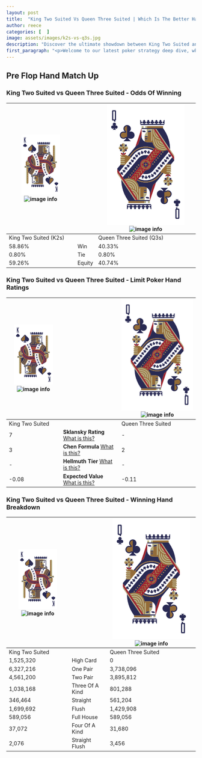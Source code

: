 ```yaml
---
layout: post
title:  "King Two Suited Vs Queen Three Suited | Which Is The Better Hand In Poker? A Complete Guide"
author: reece
categories: [  ]
image: assets/images/k2s-vs-q3s.jpg
description: "Discover the ultimate showdown between King Two Suited and Queen Three Suited in poker! Uncover the odds, strategies, and scenarios where one hand triumphs over the other. Get ready to up your poker game with this thrilling analysis."
first_paragraph: "<p>Welcome to our latest poker strategy deep dive, where we're pitting two distinct hands against each other in a high-stakes showdown: King Two Suited vs Queen Three Suited.</p><p>In the dynamic world of poker, every decision counts, and knowing which hand holds the upper hand is key to your success at the table.</p><p>In this article, we'll dissect these two hands, explore the scenarios where one dominates the other, and equip you with the knowledge to make strategic choices that can tip the odds in your favor.</p><p>Get ready to unravel the intriguing dynamics of these poker hands and elevate your game to new heights.</p>"
---
```




[comment]: # (sp0)

## Pre Flop Hand Match Up

<div class="table hand-ratings" markdown="1"> 



### King Two Suited vs Queen Three Suited - Odds Of Winning


    
| ![image info](assets/images/hand1/K.png) ![image info](assets/images/hand1/2s.png) |  | ![image info](assets/images/hand2/Q.png) ![image info](assets/images/hand2/3s.png) |
| -------- | -------- | -------- |
| King Two Suited (K2s) |  | Queen Three Suited (Q3s) |
| 58.86% | Win | 40.33% |
| 0.80% | Tie | 0.80% |
| 59.26% | Equity | 40.74% |




[comment]: # (sp1)



### King Two Suited vs Queen Three Suited - Limit Poker Hand Ratings


    
| ![image info](assets/images/hand1/K.png) ![image info](assets/images/hand1/2s.png) |  | ![image info](assets/images/hand2/Q.png) ![image info](assets/images/hand2/3s.png) |
| -------- | -------- | -------- |
| King Two Suited |  | Queen Three Suited |
| 7 | **Sklansky Rating** [What is this?](/sklansky-rating-explained) | - |
| 3 | **Chen Formula** [What is this?](/chen-formula-explained) | 2 |
| - | **Hellmuth Tier** [What is this?](/Hellmuth-tier-explained) | - |
| -0.08 | **Expected Value** [What is this?](/expected-value-explained) | -0.11 |




[comment]: # (sp2)



### King Two Suited vs Queen Three Suited - Winning Hand Breakdown


    
| ![image info](assets/images/hand1/K.png) ![image info](assets/images/hand1/2s.png) |  | ![image info](assets/images/hand2/Q.png) ![image info](assets/images/hand2/3s.png) |
| -------- | -------- | -------- |
| King Two Suited |  | Queen Three Suited |
| 1,525,320 | High Card | 0 |
| 6,327,216 | One Pair | 3,738,096 |
| 4,561,200 | Two Pair | 3,895,812 |
| 1,038,168 | Three Of A Kind | 801,288 |
| 346,464 | Straight | 561,204 |
| 1,699,692 | Flush | 1,429,908 |
| 589,056 | Full House | 589,056 |
| 37,072 | Four Of A Kind | 31,680 |
| 2,076 | Straight Flush | 3,456 |




[comment]: # (sp3)



</div>

[comment]: # (sp4)



[comment]: # (sp5)


